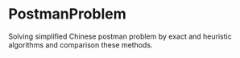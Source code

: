 # PostmanProblem
Solving simplified Chinese postman problem by exact and heuristic algorithms and comparison these methods.
